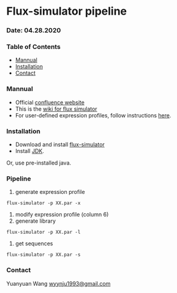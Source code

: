 # Flux-simulator pipeline
### Date: 04.28.2020

### Table of Contents
- [Mannual](#Mannual)
- [Installation](#Installation)
- [Contact](#Contact)


### Mannual
- Official [confluence website](http://confluence.sammeth.net/display/SIM/Home)
- This is the [wiki for flux simulator](http://fluxcapacitor.wikidot.com/simulator)
- For user-defined expression profiles, follow instructions [here](http://confluence.sammeth.net/display/SIM/flux+simulator+.pro+file).


### Installation
- Download and install [flux-simulator](http://confluence.sammeth.net/display/SIM/2+-+Download)
- Install [JDK](http://www.oracle.com/technetwork/java/javase/downloads/jdk8-downloads-2133151.html).

Or, use pre-installed java.

### Pipeline
1. generate expression profile
```
flux-simulator -p XX.par -x
```
1. modify expression profile (column 6)
1. generate library
```
flux-simulator -p XX.par -l
```
1. get sequences
```
flux-simulator -p XX.par -s
```
### Contact
Yuanyuan Wang <wyynju1993@gmail.com>

